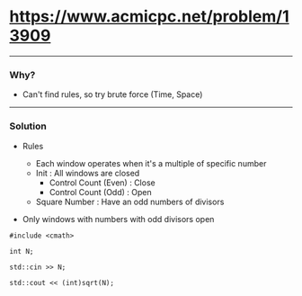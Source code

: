 # https://www.acmicpc.net/problem/13909

------------------------------------------

### Why?

- Can't find rules, so try brute force (Time, Space)

------------------------------------------

### Solution

- Rules
	- Each window operates when it's a multiple of specific number
	- Init : All windows are closed
		- Control Count (Even) : Close
		- Control Count (Odd) : Open
	- Square Number : Have an odd numbers of divisors

- Only windows with numbers with odd divisors open

```
#include <cmath>

int N;

std::cin >> N;

std::cout << (int)sqrt(N);
```
